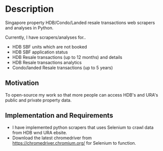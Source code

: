 # Description
Singapore property HDB/Condo/Landed resale transactions web scrapers and analyses in Python.

Currently, I have scrapers/analyses for..
- HDB SBF units which are not booked
- HDB SBF application status
- HDB Resale transactions (up to 12 months) and details
- HDB Resale transactions analytics
- Condo/landed Resale transactions (up to 5 years)

## Motivation
To open-source my work so that more people can access HDB's and URA's public and private property data.

## Implementation and Requirements
- I have implemented python scrapers that uses Selenium to crawl data from HDB wnd URA ebsite.
- Download the latest chromedriver from https://chromedriver.chromium.org/ for Selenium to function.
